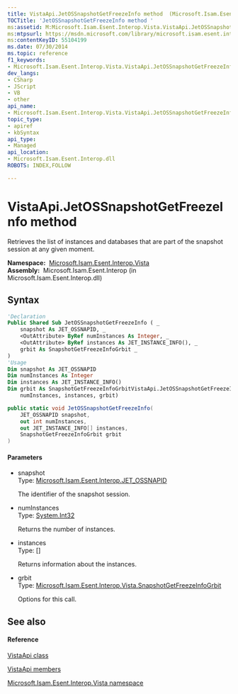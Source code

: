 ```yaml
---
title: VistaApi.JetOSSnapshotGetFreezeInfo method  (Microsoft.Isam.Esent.Interop.Vista)
TOCTitle: 'JetOSSnapshotGetFreezeInfo method '
ms:assetid: M:Microsoft.Isam.Esent.Interop.Vista.VistaApi.JetOSSnapshotGetFreezeInfo(Microsoft.Isam.Esent.Interop.JET_OSSNAPID,System.Int32@,Microsoft.Isam.Esent.Interop.JET_INSTANCE_INFO[]@,Microsoft.Isam.Esent.Interop.Vista.SnapshotGetFreezeInfoGrbit)
ms:mtpsurl: https://msdn.microsoft.com/library/microsoft.isam.esent.interop.vista.vistaapi.jetossnapshotgetfreezeinfo(v=EXCHG.10)
ms:contentKeyID: 55104199
ms.date: 07/30/2014
ms.topic: reference
f1_keywords:
- Microsoft.Isam.Esent.Interop.Vista.VistaApi.JetOSSnapshotGetFreezeInfo
dev_langs:
- CSharp
- JScript
- VB
- other
api_name: 
- Microsoft.Isam.Esent.Interop.Vista.VistaApi.JetOSSnapshotGetFreezeInfo
topic_type: 
- apiref
- kbSyntax
api_type: 
- Managed
api_location: 
- Microsoft.Isam.Esent.Interop.dll
ROBOTS: INDEX,FOLLOW

---
```


# VistaApi.JetOSSnapshotGetFreezeInfo method

Retrieves the list of instances and databases that are part of the snapshot session at any given moment.

**Namespace:**  [Microsoft.Isam.Esent.Interop.Vista](hh558039\(v=exchg.10\).md)  
**Assembly:**  Microsoft.Isam.Esent.Interop (in Microsoft.Isam.Esent.Interop.dll)

## Syntax

``` vb
'Declaration
Public Shared Sub JetOSSnapshotGetFreezeInfo ( _
    snapshot As JET_OSSNAPID, _
    <OutAttribute> ByRef numInstances As Integer, _
    <OutAttribute> ByRef instances As JET_INSTANCE_INFO(), _
    grbit As SnapshotGetFreezeInfoGrbit _
)
'Usage
Dim snapshot As JET_OSSNAPID
Dim numInstances As Integer
Dim instances As JET_INSTANCE_INFO()
Dim grbit As SnapshotGetFreezeInfoGrbitVistaApi.JetOSSnapshotGetFreezeInfo(snapshot, _
    numInstances, instances, grbit)
```

``` csharp
public static void JetOSSnapshotGetFreezeInfo(
    JET_OSSNAPID snapshot,
    out int numInstances,
    out JET_INSTANCE_INFO[] instances,
    SnapshotGetFreezeInfoGrbit grbit
)
```

#### Parameters

  - snapshot  
    Type: [Microsoft.Isam.Esent.Interop.JET_OSSNAPID](hh558483\(v=exchg.10\).md)  
    
    The identifier of the snapshot session.

<!-- end list -->

  - numInstances  
    Type: [System.Int32](https://docs.microsoft.com/dotnet/api/system.int32?redirectedfrom=MSDN)  
    
    Returns the number of instances.

<!-- end list -->

  - instances  
    Type: \[\]  
    
    Returns information about the instances.

<!-- end list -->

  - grbit  
    Type: [Microsoft.Isam.Esent.Interop.Vista.SnapshotGetFreezeInfoGrbit](hh565195\(v=exchg.10\).md)  
    
    Options for this call.

## See also

#### Reference

[VistaApi class](dn335321\(v=exchg.10\).md)

[VistaApi members](dn335317\(v=exchg.10\).md)

[Microsoft.Isam.Esent.Interop.Vista namespace](hh558039\(v=exchg.10\).md)

